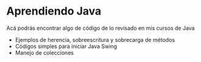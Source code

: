 # Aprendiendo Java

Acá podrás encontrar algo de código de lo revisado en mis cursos de Java

+ Ejemplos de herencia, sobreescritura y sobrecarga de métodos
+ Códigos simples para iniciar Java Swing
+ Manejo de colecciones

